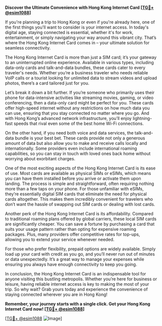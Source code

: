 **Discover the Ultimate Convenience with Hong Kong Internet Card [[TG💪+ @esim1088](https://t.me/s/esim1088)]**

If you're planning a trip to Hong Kong or even if you're already here, one of the first things you'll want to consider is your internet access. In today's digital age, staying connected is essential, whether it's for work, entertainment, or simply navigating your way around this vibrant city. That’s where the Hong Kong Internet Card comes in – your ultimate solution for seamless connectivity.

The Hong Kong Internet Card is more than just a SIM card; it’s your gateway to an uninterrupted online experience. Available in various types, including data-only cards and talk-and-data bundles, these cards cater to every traveler's needs. Whether you’re a business traveler who needs reliable VoIP calls or a tourist looking for unlimited data to stream videos and upload photos, there’s a card tailored just for you.

Let’s break it down a bit further. If you’re someone who primarily uses their phone for data-intensive activities like streaming movies, gaming, or video conferencing, then a data-only card might be perfect for you. These cards offer high-speed internet without any restrictions on how much data you can use, ensuring that you stay connected no matter where you go. And with Hong Kong’s advanced network infrastructure, you’ll enjoy lightning-fast speeds that rival even some of the best home Wi-Fi connections.

On the other hand, if you need both voice and data services, the talk-and-data bundle is your best bet. These cards provide not only a generous amount of data but also allow you to make and receive calls locally and internationally. Some providers even include international roaming capabilities, so you can stay in touch with loved ones back home without worrying about exorbitant charges.

One of the most exciting aspects of the Hong Kong Internet Card is its ease of use. Most cards are available as physical SIMs or eSIMs, which means you can have them installed before you arrive or activate them upon landing. The process is simple and straightforward, often requiring nothing more than a few taps on your phone. For those unfamiliar with eSIMs, they’re essentially digital SIM cards that eliminate the need for physical cards altogether. This makes them incredibly convenient for travelers who don’t want the hassle of swapping out SIM cards or dealing with lost cards.

Another perk of the Hong Kong Internet Card is its affordability. Compared to traditional roaming plans offered by global carriers, these local SIM cards are significantly cheaper. You can save a fortune by purchasing a card that suits your usage pattern rather than opting for expensive roaming packages. Plus, many providers offer competitive rates for top-ups, allowing you to extend your service whenever needed.

For those who prefer flexibility, prepaid options are widely available. Simply load up your card with credit as you go, and you’ll never run out of minutes or data unexpectedly. It’s a great way to manage your expenses while ensuring you always have enough connectivity to keep you going.

In conclusion, the Hong Kong Internet Card is an indispensable tool for anyone visiting this bustling metropolis. Whether you’re here for business or leisure, having reliable internet access is key to making the most of your trip. So why wait? Grab yours today and experience the convenience of staying connected wherever you are in Hong Kong! 

**Remember, your journey starts with a single click. Get your Hong Kong Internet Card now! [[TG💪+ @esim1088](https://t.me/s/esim1088)]**

[[TG💪+ @esim1088](https://t.me/s/esim1088) ![Image](https://i.postimg.cc/Y0z9fWf4/image.png)]
